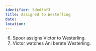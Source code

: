 ```yaml
---
identifier: 5ded3bf3
title: Assigned to Westerling
date:  
location: 
---
```


6.  Spoor assigns Victor to Westerling.
7.  Victor watches Ani berate Westerling.
